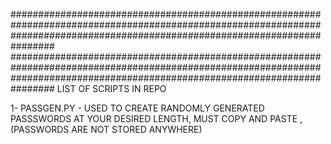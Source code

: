################################################################################################################################################################################
################################################################################################################################################################################
                                                                        LIST OF SCRIPTS IN REPO

1-  PASSGEN.PY - USED TO CREATE RANDOMLY GENERATED PASSSWORDS AT YOUR DESIRED LENGTH, MUST COPY AND PASTE , (PASSWORDS ARE NOT STORED ANYWHERE)
